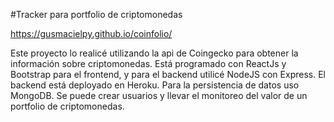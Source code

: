#Tracker para portfolio de criptomonedas

https://gusmacielpy.github.io/coinfolio/

Este proyecto lo realicé utilizando la api de Coingecko para obtener la información sobre criptomonedas.
Está programado con ReactJs y Bootstrap para el frontend, y para el backend utilicé NodeJS con Express.
El backend está deployado en Heroku.
Para la persistencia de datos uso MongoDB.
Se puede crear usuarios y llevar el monitoreo del valor de un portfolio de criptomonedas.
